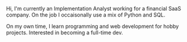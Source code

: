 Hi, I'm currently an Implementation Analyst working for a financial SaaS company. On the job I occaisonally use a mix of Python and SQL. 

On my own time, I learn programming and web development for hobby projects. Interested in becoming a full-time dev.
